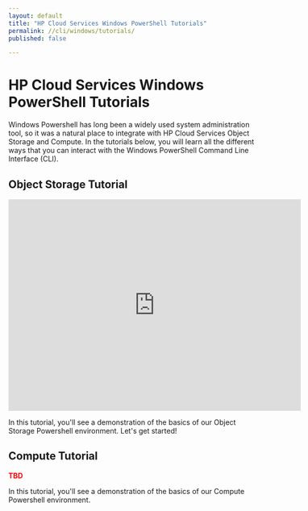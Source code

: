 ```yaml
---
layout: default
title: "HP Cloud Services Windows PowerShell Tutorials"
permalink: //cli/windows/tutorials/
published: false

---
```

# HP Cloud Services Windows PowerShell Tutorials

Windows Powershell has long been a widely used system administration tool, so it was a natural place to integrate with HP Cloud Services Object Storage and Compute.  In the tutorials below, you will learn all the different ways that you can interact with the Windows PowerShell Command Line Interface (CLI).


## Object Storage Tutorial

<iframe src="http://player.vimeo.com/video/33349560?title=0&amp;byline=0&amp;portrait=0" width="580" height="420" frameborder="0"> </iframe>

In this tutorial, you'll see a demonstration of the basics of our Object Storage Powershell environment. Let's get started!   

## Compute Tutorial

<font color="Red"><b>TBD</b></font>

In this tutorial, you'll see a demonstration of the basics of our Compute Powershell environment.

 